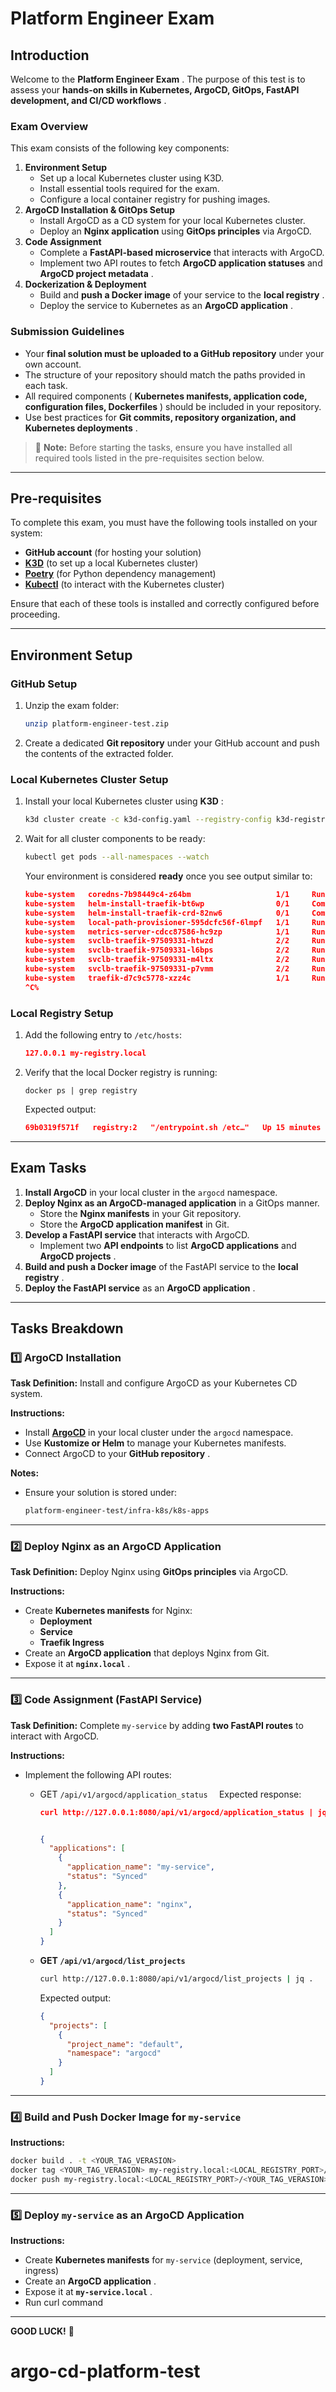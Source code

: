 # **Platform Engineer Exam**

## **Introduction**

Welcome to the  **Platform Engineer Exam** . The purpose of this test is to assess your  **hands-on skills in Kubernetes, ArgoCD, GitOps, FastAPI development, and CI/CD workflows** .

### **Exam Overview**

This exam consists of the following key components:

1. **Environment Setup**
   * Set up a local Kubernetes cluster using K3D.
   * Install essential tools required for the exam.
   * Configure a local container registry for pushing images.
2. **ArgoCD Installation & GitOps Setup**
   * Install ArgoCD as a CD system for your local Kubernetes cluster.
   * Deploy an **Nginx application** using **GitOps principles** via ArgoCD.
3. **Code Assignment**
   * Complete a **FastAPI-based microservice** that interacts with ArgoCD.
   * Implement two API routes to fetch **ArgoCD application statuses** and  **ArgoCD project metadata** .
4. **Dockerization & Deployment**
   * Build and **push a Docker image** of your service to the  **local registry** .
   * Deploy the service to Kubernetes as an  **ArgoCD application** .

### **Submission Guidelines**

* Your **final solution must be uploaded to a GitHub repository** under your own account.
* The structure of your repository should match the paths provided in each task.
* All required components ( **Kubernetes manifests, application code, configuration files, Dockerfiles** ) should be included in your repository.
* Use best practices for  **Git commits, repository organization, and Kubernetes deployments** .

> 🚀 **Note:** Before starting the tasks, ensure you have installed all required tools listed in the pre-requisites section below.

---

## **Pre-requisites**

To complete this exam, you must have the following tools installed on your system:

* **GitHub account** (for hosting your solution)
* **[K3D](https://k3d.io/stable/)** (to set up a local Kubernetes cluster)
* **[Poetry](https://python-poetry.org/docs/)** (for Python dependency management)
* **[Kubectl](https://kubernetes.io/docs/reference/kubectl/)** (to interact with the Kubernetes cluster)

Ensure that each of these tools is installed and correctly configured before proceeding.

---

## **Environment Setup**

### **GitHub Setup**

1. Unzip the exam folder:
   ```bash
   unzip platform-engineer-test.zip
   ```
2. Create a dedicated **Git repository** under your GitHub account and push the contents of the extracted folder.

### **Local Kubernetes Cluster Setup**

1. Install your local Kubernetes cluster using  **K3D** :

   ```bash
   k3d cluster create -c k3d-config.yaml --registry-config k3d-registries.yaml
   ```
2. Wait for all cluster components to be ready:

   ```bash
   kubectl get pods --all-namespaces --watch
   ```

   Your environment is considered **ready** once you see output similar to:

   ```json
   kube-system   coredns-7b98449c4-z64bm                   1/1     Running     0          15m
   kube-system   helm-install-traefik-bt6wp                0/1     Completed   2          15m
   kube-system   helm-install-traefik-crd-82nw6            0/1     Completed   0          15m
   kube-system   local-path-provisioner-595dcfc56f-6lmpf   1/1     Running     0          15m
   kube-system   metrics-server-cdcc87586-hc9zp            1/1     Running     0          15m
   kube-system   svclb-traefik-97509331-htwzd              2/2     Running     0          15m
   kube-system   svclb-traefik-97509331-l6bps              2/2     Running     0          15m
   kube-system   svclb-traefik-97509331-m4ltx              2/2     Running     0          15m
   kube-system   svclb-traefik-97509331-p7vmm              2/2     Running     0          15m
   kube-system   traefik-d7c9c5778-xzz4c                   1/1     Running     0          15m
   ^C%  
   ```

### **Local Registry Setup**

1. Add the following entry to `/etc/hosts`:

   ```json
   127.0.0.1 my-registry.local
   ```
2. Verify that the local Docker registry is running:

   ```
   docker ps | grep registry
   ```

   Expected output:

   ```json
   69b0319f571f   registry:2   "/entrypoint.sh /etc…"   Up 15 minutes   0.0.0.0:59462->5000/tcp   my-registry
   ```

---

## **Exam Tasks**

1. **Install ArgoCD** in your local cluster in the `argocd` namespace.
2. **Deploy Nginx as an ArgoCD-managed application** in a GitOps manner.
   * Store the **Nginx manifests** in your Git repository.
   * Store the **ArgoCD application manifest** in Git.
3. **Develop a FastAPI service** that interacts with ArgoCD.
   * Implement two **API endpoints** to list **ArgoCD applications** and  **ArgoCD projects** .
4. **Build and push a Docker image** of the FastAPI service to the  **local registry** .
5. **Deploy the FastAPI service** as an  **ArgoCD application** .

---

## **Tasks Breakdown**

### **1️⃣ ArgoCD Installation**

**Task Definition:**
Install and configure ArgoCD as your Kubernetes CD system.

**Instructions:**

* Install **[ArgoCD](https://argo-cd.readthedocs.io/en/stable/)** in your local cluster under the `argocd` namespace.
* Use **Kustomize or Helm** to manage your Kubernetes manifests.
* Connect ArgoCD to your  **GitHub repository** .

**Notes:**

* Ensure your solution is stored under:
  ```bash
  platform-engineer-test/infra-k8s/k8s-apps
  ```

---

### **2️⃣ Deploy Nginx as an ArgoCD Application**

**Task Definition:**
Deploy Nginx using **GitOps principles** via ArgoCD.

**Instructions:**

* Create **Kubernetes manifests** for Nginx:
  * **Deployment**
  * **Service**
  * **Traefik Ingress**
* Create an **ArgoCD application** that deploys Nginx from Git.
* Expose it at  **`nginx.local`** .

---

### **3️⃣ Code Assignment (FastAPI Service)**

**Task Definition:**
Complete `my-service` by adding **two FastAPI routes** to interact with ArgoCD.

**Instructions:**

* Implement the following API routes:
  * GET `/api/v1/argocd/application_status  `
    Expected response:

    ```json
    curl http://127.0.0.1:8080/api/v1/argocd/application_status | jq .


    {
      "applications": [
        {
          "application_name": "my-service",
          "status": "Synced"
        },
        {
          "application_name": "nginx",
          "status": "Synced"
        }
      ]
    }
    ```
  * **GET `/api/v1/argocd/list_projects`**

    ```bash
    curl http://127.0.0.1:8080/api/v1/argocd/list_projects | jq .
    ```

    Expected output:

    ```json
    {
      "projects": [
        {
          "project_name": "default",
          "namespace": "argocd"
        }
      ]
    }
    ```

---

### **4️⃣ Build and Push Docker Image for `my-service`**

**Instructions:**

```bash
docker build . -t <YOUR_TAG_VERASION>
docker tag <YOUR_TAG_VERASION> my-registry.local:<LOCAL_REGISTRY_PORT>/<YOUR_TAG_VERASION>
docker push my-registry.local:<LOCAL_REGISTRY_PORT>/<YOUR_TAG_VERASION>
```

---

### **5️⃣ Deploy `my-service` as an ArgoCD Application**

**Instructions:**

* Create **Kubernetes manifests** for `my-service` (deployment, service, ingress)
* Create an  **ArgoCD application** .
* Expose it at  **`my-service.local`** .
* Run curl command

---

 **GOOD LUCK!** 🚀
# argo-cd-platform-test
